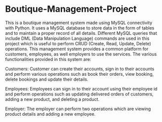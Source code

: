 # Boutique-Management-Project
This is a boutique management system made using MySQL connectivity with Python. It uses a MySQL database to store data in the form of tables and to maintain a proper record of all details. Different MySQL queries that include DML (Data Manipulation Language) commands are used in this project which is useful to perform CRUD (Create, Read, Update, Delete) operations. This management system provides a common platform for customers, employees, as well employers to use the services. The various functionalities provided in this system are:

Customers: Customer can create their accounts, sign in to their accounts and perform various operations such as book their orders, view booking, delete bookings and update their details.

Employees: Employees can sign in to their account using their employee id and perform operations such as updating delivered orders of customers, adding a new product, and deleting a product.

Employer: The employer can perform two operations which are viewing product details and adding a new employee.
